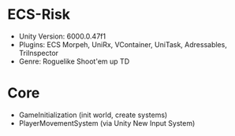 # ECS-Risk
- Unity Version: 6000.0.47f1
- Plugins: ECS Morpeh, UniRx, VContainer, UniTask, Adressables, TriInspector
- Genre: Roguelike Shoot'em up TD

# Core
- GameInitialization (init world, create systems)
- PlayerMovementSystem (via Unity New Input System)
